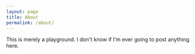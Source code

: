 ```yaml
---
layout: page
title: About
permalink: /about/
---
```


This is merely a playground. I don't know if I'm ever going to post anything here.
